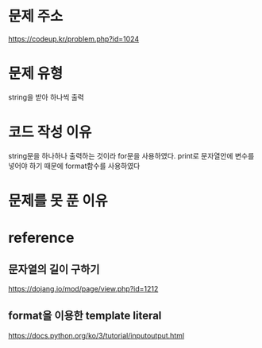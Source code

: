 # 문제 주소
https://codeup.kr/problem.php?id=1024

# 문제 유형
string을 받아 하나씩 출력

# 코드 작성 이유
string문을 하나하나 출력하는 것이라 for문을 사용하였다.
print로 문자열안에 변수를 넣어야 하기 때문에 format함수를 사용하였다

# 문제를 못 푼 이유

# reference
## 문자열의 길이 구하기
https://dojang.io/mod/page/view.php?id=1212
## format을 이용한 template literal
https://docs.python.org/ko/3/tutorial/inputoutput.html
